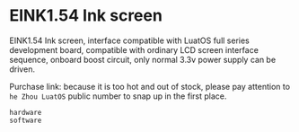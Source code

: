 # EINK1.54 Ink screen

EINK1.54 Ink screen, interface compatible with LuatOS full series development board, compatible with ordinary LCD screen interface sequence, onboard boost circuit, only normal 3.3v power supply can be driven.

Purchase link: because it is too hot and out of stock, please pay attention to` he Zhou LuatOS` public number to snap up in the first place.

```{toctree}
hardware
software
```
